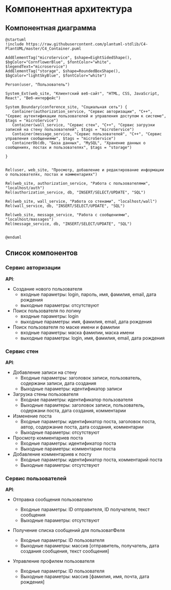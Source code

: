 # Компонентная архитектура
<!-- Состав и взаимосвязи компонентов системы между собой и внешними системами с указанием протоколов, ключевые технологии, используемые для реализации компонентов.
Диаграмма контейнеров C4 и текстовое описание. 
-->
## Компонентная диаграмма

```plantuml
@startuml
!include https://raw.githubusercontent.com/plantuml-stdlib/C4-PlantUML/master/C4_Container.puml

AddElementTag("microService", $shape=EightSidedShape(), $bgColor="CornflowerBlue", $fontColor="white", $legendText="microservice")
AddElementTag("storage", $shape=RoundedBoxShape(), $bgColor="lightSkyBlue", $fontColor="white")

Person(user, "Пользователь")

System_Ext(web_site, "Клиентский веб-сайт", "HTML, CSS, JavaScript, React", "Веб-интерфейс")

System_Boundary(conference_site, "Социальная сеть") {
   Container(authorization_service, "Сервис авторизации", "C++", "Сервис аутентификации пользователей и управления доступом к системе", $tags = "microService")    
   Container(wall_service, "Сервис стен", "C++", "Сервис загрузки записей на стену пользователей", $tags = "microService") 
   Container(message_service, "Сервис пользователей", "C++", "Сервис управления сообщениями", $tags = "microService")  
   ContainerDb(db, "База данных", "MySQL", "Хранение данных о сообщениях, постах и пользователях", $tags = "storage")
   
}


Rel(user, web_site, "Просмотр, добавление и редактирование информации о пользователях, постах и комментариях")

Rel(web_site, authorization_service, "Работа с пользователями", "localhost/auth")
Rel(authorization_service, db, "INSERT/SELECT/UPDATE", "SQL")

Rel(web_site, wall_service, "Работа со стенами", "localhost/wall")
Rel(wall_service, db, "INSERT/SELECT/UPDATE", "SQL")

Rel(web_site, message_service, "Работа с сообщениями", "localhost/massages")
Rel(message_service, db, "INSERT/SELECT/UPDATE", "SQL")


@enduml
```
## Список компонентов  

### Сервис авторизации
**API**:
-	Создание нового пользователя
      - входные параметры: login, пароль, имя, фамилия, email, дата рождения
      - выходные параметры: отсутствуют
-	Поиск пользователя по логину
     - входные параметры:  login
     - выходные параметры: имя, фамилия, email, дата рождения
-	Поиск пользователя по маске имени и фамилии
     - входные параметры: маска фамилии, маска имени
     - выходные параметры: login, имя, фамилия, email, дата рождения

### Сервис стен
**API**:
- Добавление записи на стену
  - Входные параметры: заголовок записи, пользователь, содержани записи, дата создания
  - Выходные параметры: идентификатор записи
- Загрузка стены пользователя
  - Входнае параметры: идентификатор пользователя
  - Выходные парамтеры: заголовок записи, пользователь, содержани поста, дата создания, комментарии
- Изменение поста
  - Входные параметры: идентификатор поста, заголовок поста, автор, содержание поста, дата создания, комментарии
  - Выходные параметры: отсутствуют
- Просмотр комментариев поста
  - Входные параметры: идентификатор поста
  - Выходные параметры: комментарии поста
- Добавление комментариев к посту
  - Входные параметры: идентификатор поста, комментарий поста
  - Выходные параметры: отсутствуют

### Сервис пользователей
**API**:
- Отправка сообщения пользователю
  - Входные параметры: ID отправителя, ID получателя, текст сообщения
  - Выходные параметры: отсутствуют

- Получение списка сообщений для пользоват©еля
  - Входные параметры: ID пользователя
  - Выходные параметры: массив [отправитель, получатель, дата создания сообщения, текст сообщения]
  
- Управление профилем пользователя
  - Входные параметры: ID пользователя
  - Выходные параметры: массив [фамилия, имя, почта, дата рождения]